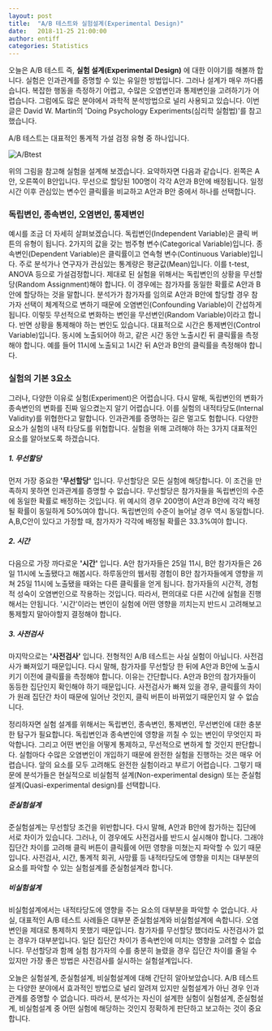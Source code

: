 ```yaml
---
layout: post
title:  "A/B 테스트와 실험설계(Experimental Design)"
date:   2018-11-25 21:00:00
author: entiff
categories: Statistics
---
```


오늘은 A/B 테스트 즉, **실험 설계(Experimental Design)** 에 대한 이야기를 해볼까 합니다. 실험은 인과관계를 증명할 수 있는 유일한 방법입니다. 그러나 설계가 매우 까다롭습니다. 복잡한 행동을 측정하기 어렵고, 수많은 오염변인과 통제변인을 고려하기가 어렵습니다. 그럼에도 많은 분야에서 과학적 분석방법으로 널리 사용되고 있습니다. 이번 글은 David W. Martin의 'Doing Psychology Experiments(심리학 실험법)'를 참고했습니다.

A/B 테스트는 대표적인 통계적 가설 검정 유형 중 하나입니다.

![A/Btest](https://upload.wikimedia.org/wikipedia/commons/thumb/2/2e/A-B_testing_example.png/465px-A-B_testing_example.png)

위의 그림을 참고해 실험을 설계해 보겠습니다. 요약하자면 다음과 같습니다. 왼쪽은 A안, 오른쪽이 B안입니다. 무선으로 할당된 100명이 각각 A안과 B안에 배정됩니다. 일정시간 이후 관심있는 변수인 클릭률을 비교하고 A안과 B안 중에서 하나를 선택합니다.

### 독립변인, 종속변인, 오염변인, 통제변인

예시를 조금 더 자세히 살펴보겠습니다. 독립변인(Independent Variable)은 클릭 버튼의 유형이 됩니다. 2가지의 값을 갖는 범주형 변수(Categorical Variable)입니다. 종속변인(Dependent Variable)은 클릭률이고 연속형 변수(Continuous Variable)입니다. 주로 분석가나 연구자가 관심있는 통계량은 평균값(Mean)입니다. 이를 t-test, ANOVA 등으로 가설검정합니다. 제대로 된 실험을 위해서는 독립변인의 상황을 무선할당(Random Assignment)해야 합니다. 이 경우에는 참가자를 동일한 확률로 A안과 B안에 할당하는 것을 말합니다. 분석가가 참가자를 임의로 A안과 B안에 할당할 경우 참가자 선택이 체계적으로 변하기 때문에 오염변인(Confounding Variable)이 간섭하게 됩니다. 이렇듯 무선적으로 변화하는 변인을 무선변인(Random Variable)이라고 합니다. 반면 상황을 통제해야 하는 변인도 있습니다. 대표적으로 시간은 통제변인(Control Variable)입니다. 동시에 노출되어야 하고, 같은 시간 동안 노출시킨 뒤 클릭률을 측정해야 합니다. 예를 들어 11시에 노출되고 1시간 뒤 A안과 B안의 클릭률을 측정해야 합니다.


### 실험의 기본 3요소

그러나, 다양한 이유로 실험(Experiment)은 어렵습니다. 다시 말해, 독립변인의 변화가 종속변인의 변화를 진짜 일으켰는지 알기 어렵습니다. 이를 실험의 내적타당도(Internal Validity)를 위협한다고 말합니다. 인과관계를 증명하는 길은 멀고도 험합니다. 다양한 요소가 실험의 내적 타당도를 위협합니다. 실험을 위해 고려해야 하는 3가지 대표적인 요소를 알아보도록 하겠습니다.

##### 1. 무선할당

먼저 가장 중요한 **'무선할당'** 입니다. 무선할당은 모든 실험에 해당합니다. 이 조건을 만족하지 못하면 인과관계를 증명할 수 없습니다. 무선할당은 참가자들을 독립변인의 수준에 동일한 확률로 배정하는 것입니다. 위 예시의 경우 200명이 A안과 B안에 각각 배정될 확률이 동일하게 50%여야 합니다. 독립변인의 수준이 늘어날 경우 역시 동일합니다. A,B,C안이 있다고 가정할 때, 참가자가 각각에 배정될 확률은 33.3%여야 합니다.

##### 2. 시간

다음으로 가장 까다로운 **'시간'** 입니다. A안 참가자들은 25일 11시, B안 참가자들은 26일 11시에 노출됐다고 해봅시다. 하루동안의 웹서핑 경험이 B안 참가자들에게 영향을 끼쳐 25일 11시에 노출됐을 때와는 다른 클릭률을 얻게 됩니다. 참가자들의 시간적, 경험적 성숙이 오염변인으로 작용하는 것입니다. 따라서, 편의대로 다른 시간에 실험을 진행해서는 안됩니다. '시간'이라는 변인이 실험에 어떤 영향을 끼치는지 반드시 고려해보고 통제할지 말아야할지 결정해야 합니다.

##### 3. 사전검사

마지막으로는 **'사전검사'** 입니다. 전형적인 A/B 테스트는 사실 실험이 아닙니다. 사전검사가 빠져있기 때문입니다. 다시 말해, 참가자를 무선할당 한 뒤에 A안과 B안에 노출시키기 이전에 클릭률을 측정해야 합니다. 이유는 간단합니다. A안과 B안의 참가자들이 동등한 집단인지 확인해야 하기 때문입니다. 사전검사가 빠져 있을 경우, 클릭률의 차이가 원래 집단간 차이 때문에 일어난 것인지, 클릭 버튼이 바뀌었기 때문인지 알 수 없습니다.


정리하자면 실험 설계를 위해서는 독립변인, 종속변인, 통제변인, 무선변인에 대한 충분한 탐구가 필요합니다. 독립변인과 종속변인에 영향을 끼칠 수 있는 변인이 무엇인지 파악합니다. 그리고 어떤 변인을 어떻게 통제하고, 무선적으로 변하게 할 것인지 판단합니다. 실험마다 수많은 오염변인이 개입하기 때문에 완전한 실험을 진행하는 것은 매우 어렵습니다. 앞의 요소를 모두 고려해도 완전한 실험이라고 부르기 어렵습니다. 그렇기 때문에 분석가들은 현실적으로 비실험적 설계(Non-experimental design) 또는 준실험설계(Quasi-experimental design)를 선택합니다.

##### 준실험설계

준실험설계는 무선할당 조건을 위반합니다. 다시 말해, A안과 B안에 참가하는 집단에 서로 차이가 있습니다. 그러나, 이 경우에도 사전검사를 반드시 실시해야 합니다. 그래야 집단간 차이를 고려해 클릭 버튼이 클릭률에 어떤 영향을 미쳤는지 파악할 수 있기 때문입니다. 사전검사, 시간, 통계적 회귀, 사망률 등 내적타당도에 영향을 미치는 대부분의 요소를 파악할 수 있는 실험설계를 준실험설계라 합니다.


##### 비실험설계

비실험설계에서는 내적타당도에 영향을 주는 요소의 대부분을 파악할 수 없습니다. 사실, 대표적인 A/B 테스트 사례들은 대부분 준실험설계와 비실험설계에 속합니다. 오염변인을 제대로 통제하지 못했기 때문입니다. 참가자를 무선할당 했더라도 사전검사가 없는 경우가 대부분입니다. 일단 집단간 차이가 종속변인에 미치는 영향을 고려할 수 없습니다. 무선할당과 함께 실험 참가자의 수를 충분히 늘렸을 경우 집단간 차이를 줄일 수 있지만 가장 좋은 방법은 사전검사를 실시하는 실험설계입니다.


오늘은 실험설계, 준실험설계, 비실험설계에 대해 간단히 알아보았습니다. A/B 테스트는 다양한 분야에서 효과적인 방법으로 널리 알려져 있지만 실험설계가 아닌 경우 인과관계를 증명할 수 없습니다. 따라서, 분석가는 자신이 설계한 실험이 실험설계, 준실험설계, 비실험설계 중 어떤 실험에 해당하는 것인지 정확하게 판단하고 보고하는 것이 중요합니다.
